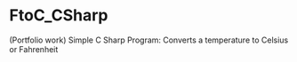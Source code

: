 FtoC_CSharp
===========

(Portfolio work) Simple C Sharp Program: Converts a temperature to Celsius or Fahrenheit
